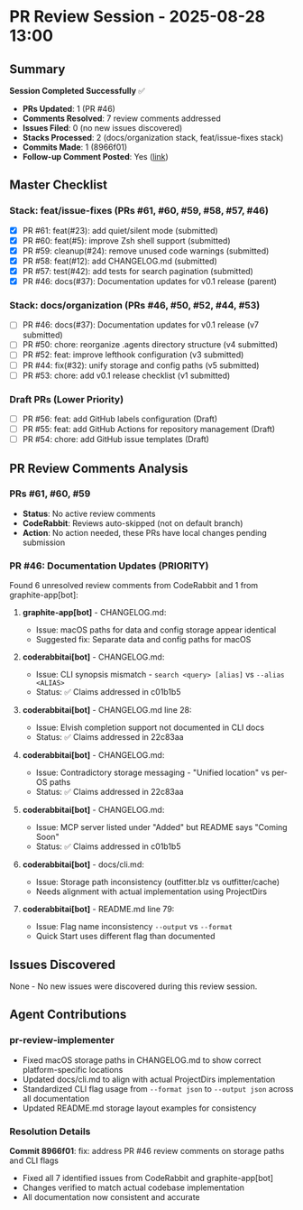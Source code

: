 # PR Review Session - 2025-08-28 13:00

## Summary
**Session Completed Successfully** ✅

- **PRs Updated**: 1 (PR #46)
- **Comments Resolved**: 7 review comments addressed
- **Issues Filed**: 0 (no new issues discovered)
- **Stacks Processed**: 2 (docs/organization stack, feat/issue-fixes stack)
- **Commits Made**: 1 (8966f01)
- **Follow-up Comment Posted**: Yes ([link](https://github.com/outfitter-dev/blz/pull/46#issuecomment-3234439794))

## Master Checklist

### Stack: feat/issue-fixes (PRs #61, #60, #59, #58, #57, #46)
- [x] PR #61: feat(#23): add quiet/silent mode (submitted)
- [x] PR #60: feat(#5): improve Zsh shell support (submitted)  
- [x] PR #59: cleanup(#24): remove unused code warnings (submitted)
- [x] PR #58: feat(#12): add CHANGELOG.md (submitted)
- [x] PR #57: test(#42): add tests for search pagination (submitted)
- [x] PR #46: docs(#37): Documentation updates for v0.1 release (parent)

### Stack: docs/organization (PRs #46, #50, #52, #44, #53)
- [ ] PR #46: docs(#37): Documentation updates for v0.1 release (v7 submitted)
- [ ] PR #50: chore: reorganize .agents directory structure (v4 submitted)
- [ ] PR #52: feat: improve lefthook configuration (v3 submitted)
- [ ] PR #44: fix(#32): unify storage and config paths (v5 submitted)
- [ ] PR #53: chore: add v0.1 release checklist (v1 submitted)

### Draft PRs (Lower Priority)
- [ ] PR #56: feat: add GitHub labels configuration (Draft)
- [ ] PR #55: feat: add GitHub Actions for repository management (Draft)
- [ ] PR #54: chore: add GitHub issue templates (Draft)

## PR Review Comments Analysis

### PRs #61, #60, #59
- **Status**: No active review comments
- **CodeRabbit**: Reviews auto-skipped (not on default branch)
- **Action**: No action needed, these PRs have local changes pending submission

### PR #46: Documentation Updates (PRIORITY)
Found 6 unresolved review comments from CodeRabbit and 1 from graphite-app[bot]:

1. **graphite-app[bot]** - CHANGELOG.md:
   - Issue: macOS paths for data and config storage appear identical
   - Suggested fix: Separate data and config paths for macOS

2. **coderabbitai[bot]** - CHANGELOG.md:
   - Issue: CLI synopsis mismatch - `search <query> [alias]` vs `--alias <ALIAS>`
   - Status: ✅ Claims addressed in c01b1b5

3. **coderabbitai[bot]** - CHANGELOG.md line 28:
   - Issue: Elvish completion support not documented in CLI docs
   - Status: ✅ Claims addressed in 22c83aa

4. **coderabbitai[bot]** - CHANGELOG.md:
   - Issue: Contradictory storage messaging - "Unified location" vs per-OS paths
   - Status: ✅ Claims addressed in 22c83aa

5. **coderabbitai[bot]** - CHANGELOG.md:
   - Issue: MCP server listed under "Added" but README says "Coming Soon"
   - Status: ✅ Claims addressed in c01b1b5

6. **coderabbitai[bot]** - docs/cli.md:
   - Issue: Storage path inconsistency (outfitter.blz vs outfitter/cache)
   - Needs alignment with actual implementation using ProjectDirs

7. **coderabbitai[bot]** - README.md line 79:
   - Issue: Flag name inconsistency `--output` vs `--format`
   - Quick Start uses different flag than documented

## Issues Discovered

None - No new issues were discovered during this review session.

## Agent Contributions

### pr-review-implementer
- Fixed macOS storage paths in CHANGELOG.md to show correct platform-specific locations
- Updated docs/cli.md to align with actual ProjectDirs implementation
- Standardized CLI flag usage from `--format json` to `--output json` across all documentation
- Updated README.md storage layout examples for consistency

### Resolution Details

**Commit 8966f01**: fix: address PR #46 review comments on storage paths and CLI flags
- Fixed all 7 identified issues from CodeRabbit and graphite-app[bot]
- Changes verified to match actual codebase implementation
- All documentation now consistent and accurate